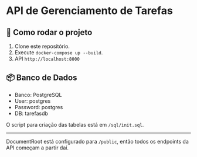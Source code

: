# API de Gerenciamento de Tarefas

## 🚀 Como rodar o projeto

1. Clone este repositório.
2. Execute `docker-compose up --build`.
3. API `http://localhost:8000` 

## 📦 Banco de Dados

- Banco: PostgreSQL
- User: postgres
- Password: postgres
- DB: tarefasdb

O script para criação das tabelas está em `/sql/init.sql`.

---

DocumentRoot está configurado para `/public`, então todos os endpoints da API começam a partir daí.
